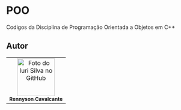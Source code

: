 # POO
Codigos da Disciplina de Programação Orientada a Objetos em C++
## Autor<br>

<table>
  <tr>
    <td align="center">
      <a href="#">
        <img src="https://i.imgur.com/nFReJo8.png" width="100px;" alt="Foto do Iuri Silva no GitHub"/><br>
        <sub>
          <b>Rennyson Cavalcante</b>
        
</table>
